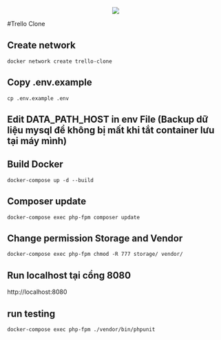<div style="display: flex; justify-content: center">
<img src="https://encrypted-tbn0.gstatic.com/images?q=tbn:ANd9GcRAMTxDNTb9Uf0QUaMIp4yOTJlXzyFzAyO7tw&usqp=CAU" />

</div>

#Trello Clone

## Create network

```
docker network create trello-clone
```


## Copy .env.example
```
cp .env.example .env
```
## Edit DATA_PATH_HOST in env File (Backup dữ liệu mysql để không bị mất khi tắt container lưu tại máy mình)

## Build Docker
```
docker-compose up -d --build
```
## Composer update
```
docker-compose exec php-fpm composer update
```
## Change permission Storage and Vendor
```
docker-compose exec php-fpm chmod -R 777 storage/ vendor/
```

## Run localhost tại cổng 8080
http://localhost:8080


## run testing
```
docker-compose exec php-fpm ./vendor/bin/phpunit
```

